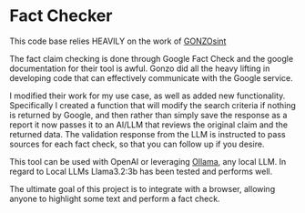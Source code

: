 # Fact Checker

This code base relies HEAVILY on the work of [GONZOsint](https://github.com/GONZOsint/factcheckexplorer)

The fact claim checking is done through Google Fact Check and the google documentation for their tool is awful. Gonzo did all the heavy lifting in developing code that can effectively communicate with the Google service.

I modified their work for my use case, as well as added new functionality. Specifically I created a function that will modify the search criteria if nothing is returned by Google, and then rather than simply save the response as a report it now passes it to an AI/LLM that reviews the original claim and the returned data. The validation response from the LLM is instructed to pass sources for each fact check, so that you can follow up if you desire.

This tool can be used with OpenAI or leveraging [Ollama](https://github.com/ollama/ollama), any local LLM. In regard to Local LLMs Llama3.2:3b has been tested and performs well.


The ultimate goal of this project is to integrate with a browser, allowing anyone to highlight some text and perform a fact check.
